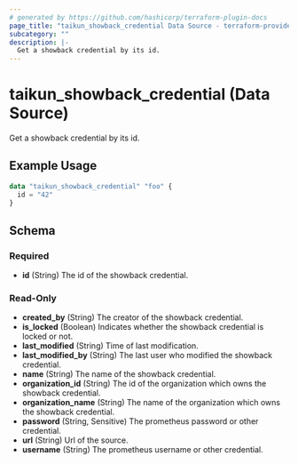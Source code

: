 ```yaml
---
# generated by https://github.com/hashicorp/terraform-plugin-docs
page_title: "taikun_showback_credential Data Source - terraform-provider-taikun"
subcategory: ""
description: |-
  Get a showback credential by its id.
---
```


# taikun_showback_credential (Data Source)

Get a showback credential by its id.

## Example Usage

```terraform
data "taikun_showback_credential" "foo" {
  id = "42"
}
```

<!-- schema generated by tfplugindocs -->
## Schema

### Required

- **id** (String) The id of the showback credential.

### Read-Only

- **created_by** (String) The creator of the showback credential.
- **is_locked** (Boolean) Indicates whether the showback credential is locked or not.
- **last_modified** (String) Time of last modification.
- **last_modified_by** (String) The last user who modified the showback credential.
- **name** (String) The name of the showback credential.
- **organization_id** (String) The id of the organization which owns the showback credential.
- **organization_name** (String) The name of the organization which owns the showback credential.
- **password** (String, Sensitive) The prometheus password or other credential.
- **url** (String) Url of the source.
- **username** (String) The prometheus username or other credential.


